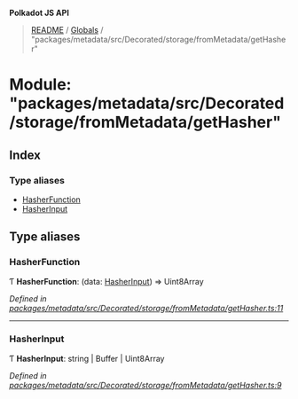 **Polkadot JS API**

> [README](../README.md) / [Globals](../globals.md) / "packages/metadata/src/Decorated/storage/fromMetadata/getHasher"

# Module: "packages/metadata/src/Decorated/storage/fromMetadata/getHasher"

## Index

### Type aliases

* [HasherFunction](_packages_metadata_src_decorated_storage_frommetadata_gethasher_.md#hasherfunction)
* [HasherInput](_packages_metadata_src_decorated_storage_frommetadata_gethasher_.md#hasherinput)

## Type aliases

### HasherFunction

Ƭ  **HasherFunction**: (data: [HasherInput](_packages_metadata_src_decorated_storage_frommetadata_gethasher_.md#hasherinput)) => Uint8Array

*Defined in [packages/metadata/src/Decorated/storage/fromMetadata/getHasher.ts:11](https://github.com/polkadot-js/api/blob/27c58b930/packages/metadata/src/Decorated/storage/fromMetadata/getHasher.ts#L11)*

___

### HasherInput

Ƭ  **HasherInput**: string \| Buffer \| Uint8Array

*Defined in [packages/metadata/src/Decorated/storage/fromMetadata/getHasher.ts:9](https://github.com/polkadot-js/api/blob/27c58b930/packages/metadata/src/Decorated/storage/fromMetadata/getHasher.ts#L9)*
